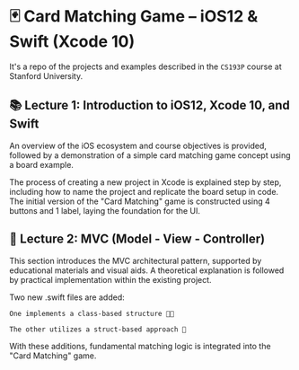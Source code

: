 # 🃏 Card Matching Game – iOS12 & Swift (Xcode 10)

It's a repo of the projects and examples described in the `CS193P` course at Stanford University.

## 📚 Lecture 1: Introduction to iOS12, Xcode 10, and Swift

An overview of the iOS ecosystem and course objectives is provided, followed by a demonstration of a simple card matching game concept using a board example.

The process of creating a new project in Xcode is explained step by step, including how to name the project and replicate the board setup in code.
The initial version of the "Card Matching" game is constructed using 4 buttons and 1 label, laying the foundation for the UI.

## 🧩 Lecture 2: MVC (Model - View - Controller)

This section introduces the MVC architectural pattern, supported by educational materials and visual aids.
A theoretical explanation is followed by practical implementation within the existing project.

Two new .swift files are added:

    One implements a class-based structure 👨‍🏫

    The other utilizes a struct-based approach 🧱

With these additions, fundamental matching logic is integrated into the "Card Matching" game.
